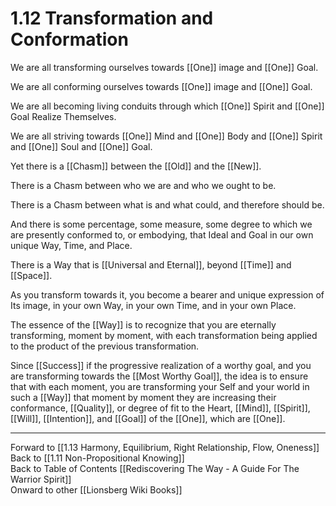 # 1.12 Transformation and Conformation

We are all transforming ourselves towards [[One]] image and [[One]] Goal. 

We are all conforming ourselves towards [[One]] image and [[One]] Goal. 

We are all becoming living conduits through which [[One]] Spirit and [[One]] Goal Realize Themselves. 

We are all striving towards [[One]] Mind and [[One]] Body and [[One]] Spirit and [[One]] Soul and [[One]] Goal. 

Yet there is a [[Chasm]] between the [[Old]] and the [[New]]. 

There is a Chasm between who we are and who we ought to be. 

There is a Chasm between what is and what could, and therefore should be. 

And there is some percentage, some measure, some degree to which we are presently conformed to, or embodying, that Ideal and Goal in our own unique Way, Time, and Place. 

There is a Way that is [[Universal and Eternal]], beyond [[Time]] and [[Space]]. 

As you transform towards it, you become a bearer and unique expression of Its image, in your own Way, in your own Time, and in your own Place. 

The essence of the [[Way]] is to recognize that you are eternally transforming, moment by moment, with each transformation being applied to the product of the previous transformation. 

Since [[Success]] if the progressive realization of a worthy goal, and you are transforming towards the [[Most Worthy Goal]], the idea is to ensure that with each moment, you are transforming your Self and your world in such a [[Way]] that moment by moment they are increasing their conformance, [[Quality]], or degree of fit to the Heart, [[Mind]], [[Spirit]], [[Will]], [[Intention]], and [[Goal]] of the [[One]], which are [[One]]. 

____
Forward to [[1.13 Harmony, Equilibrium, Right Relationship, Flow, Oneness]]  
Back to [[1.11 Non-Propositional Knowing]]  
Back to Table of Contents [[Rediscovering The Way - A Guide For The Warrior Spirit]]  
Onward to other [[Lionsberg Wiki Books]]  

